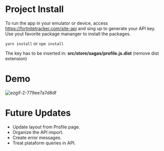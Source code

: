 # Project Install

To run the app in your emulator or device, access https://fortnitetracker.com/site-api and sing up to generate your API key. Use yout favorite package mananger to install the packages.

```yarn install```
or
```npm install```

The key has to be inserted in: <b>src/store/sagas/profile.js.dist</b> (remove dist extension)

# Demo

![ezgif-2-779ee7a7d8df](https://user-images.githubusercontent.com/42688281/54485530-139f3180-4859-11e9-91f9-e2a81da7beba.gif)



# Future Updates
<ul>
  <li>Update layout from Profile page.</li>
  <li>Organize the  API import.</li>
  <li>Create error messages.</li>
  <li>Treat plataform queries in API.</li>
</ul>
